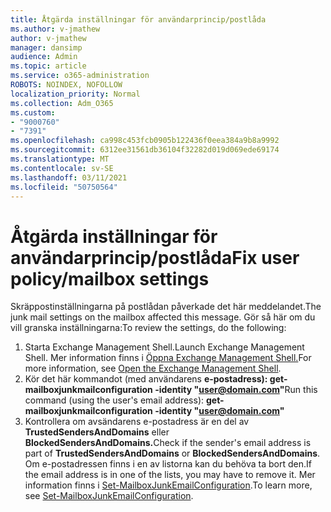 ```yaml
---
title: Åtgärda inställningar för användarprincip/postlåda
ms.author: v-jmathew
author: v-jmathew
manager: dansimp
audience: Admin
ms.topic: article
ms.service: o365-administration
ROBOTS: NOINDEX, NOFOLLOW
localization_priority: Normal
ms.collection: Adm_O365
ms.custom:
- "9000760"
- "7391"
ms.openlocfilehash: ca998c453fcb0905b122436f0eea384a9b8a9992
ms.sourcegitcommit: 6312ee31561db36104f32282d019d069ede69174
ms.translationtype: MT
ms.contentlocale: sv-SE
ms.lasthandoff: 03/11/2021
ms.locfileid: "50750564"
---
```

# <a name="fix-user-policymailbox-settings"></a><span data-ttu-id="cfcb3-102">Åtgärda inställningar för användarprincip/postlåda</span><span class="sxs-lookup"><span data-stu-id="cfcb3-102">Fix user policy/mailbox settings</span></span>

<span data-ttu-id="cfcb3-103">Skräppostinställningarna på postlådan påverkade det här meddelandet.</span><span class="sxs-lookup"><span data-stu-id="cfcb3-103">The junk mail settings on the mailbox affected this message.</span></span> <span data-ttu-id="cfcb3-104">Gör så här om du vill granska inställningarna:</span><span class="sxs-lookup"><span data-stu-id="cfcb3-104">To review the settings, do the following:</span></span>

1. <span data-ttu-id="cfcb3-105">Starta Exchange Management Shell.</span><span class="sxs-lookup"><span data-stu-id="cfcb3-105">Launch Exchange Management Shell.</span></span> <span data-ttu-id="cfcb3-106">Mer information finns i [Öppna Exchange Management Shell.](https://go.microsoft.com/fwlink/?linkid=2101432)</span><span class="sxs-lookup"><span data-stu-id="cfcb3-106">For more information, see [Open the Exchange Management Shell](https://go.microsoft.com/fwlink/?linkid=2101432).</span></span>
2. <span data-ttu-id="cfcb3-107">Kör det här kommandot (med användarens  **e-postadress): get-mailboxjunkmailconfiguration -identity "user@domain.com"**</span><span class="sxs-lookup"><span data-stu-id="cfcb3-107">Run this command (using the user's email address):  **get-mailboxjunkmailconfiguration -identity "user@domain.com"**</span></span>
3. <span data-ttu-id="cfcb3-108">Kontrollera om avsändarens e-postadress är en del av **TrustedSendersAndDomains** eller **BlockedSendersAndDomains.**</span><span class="sxs-lookup"><span data-stu-id="cfcb3-108">Check if the sender's email address is part of **TrustedSendersAndDomains** or **BlockedSendersAndDomains**.</span></span> <span data-ttu-id="cfcb3-109">Om e-postadressen finns i en av listorna kan du behöva ta bort den.</span><span class="sxs-lookup"><span data-stu-id="cfcb3-109">If the email address is in one of the lists, you may have to remove it.</span></span> <span data-ttu-id="cfcb3-110">Mer information finns i [Set-MailboxJunkEmailConfiguration](https://go.microsoft.com/fwlink/?linkid=2101047).</span><span class="sxs-lookup"><span data-stu-id="cfcb3-110">To learn more, see [Set-MailboxJunkEmailConfiguration](https://go.microsoft.com/fwlink/?linkid=2101047).</span></span>
